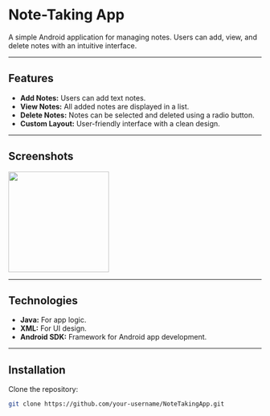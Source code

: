# Note-Taking App

A simple Android application for managing notes. Users can add, view, and delete notes with an intuitive interface.

---

## Features

- **Add Notes:** Users can add text notes.
- **View Notes:** All added notes are displayed in a list.
- **Delete Notes:** Notes can be selected and deleted using a radio button.
- **Custom Layout:** User-friendly interface with a clean design.

---

## Screenshots
<img src="https://github.com/user-attachments/assets/485ed80c-f184-4e66-a3de-9903e85603ac" width=200 hieght=400>

---

## Technologies

- **Java:** For app logic.
- **XML:** For UI design.
- **Android SDK:** Framework for Android app development.
  
---

## Installation

Clone the repository:
   ```bash
   git clone https://github.com/your-username/NoteTakingApp.git
  ```
